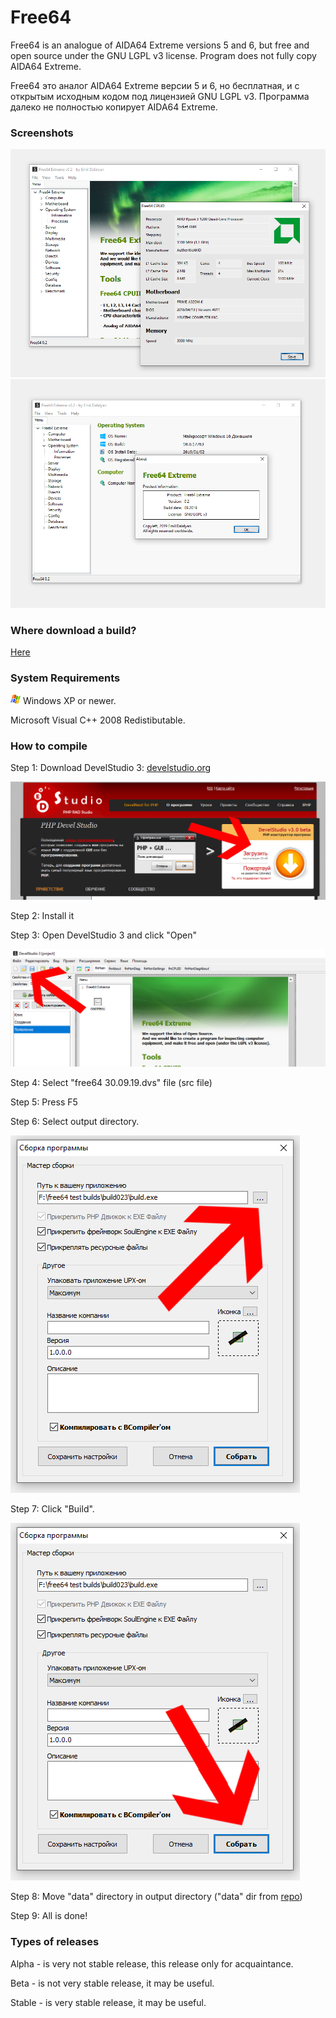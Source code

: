 # Free64

Free64 is an analogue of AIDA64 Extreme versions 5 and 6, but free and open source under the GNU LGPL v3 license.
Program does not fully copy AIDA64 Extreme.

Free64 это аналог AIDA64 Extreme версии 5 и 6, но бесплатная, и с открытым исходным кодом под лицензией GNU LGPL v3.
Программа далеко не полностью копирует AIDA64 Extreme. 

### Screenshots

![Image - Изображение](https://raw.githubusercontent.com/emil0911/free64/master/SCREEN.png?raw=true "Screenshot")
![Image - Изображение](https://raw.githubusercontent.com/emil0911/free64/master/SCREEN2.png?raw=true "Screenshot")

### Where download a build?

[Here](https://github.com/emil0911/free64/releases)

### System Requirements

![IMAGE](https://raw.githubusercontent.com/emil0911/free64/master/screens/winxp.png?raw=true) Windows XP or newer.

Microsoft Visual C++ 2008 Redistibutable.

### How to compile

Step 1: Download DevelStudio 3: [develstudio.org](http://www.develstudio.org)

![IMAGE](screens/how_to_start/1.png?raw=true)

Step 2: Install it

Step 3: Open DevelStudio 3 and click "Open"

![IMAGE](screens/how_to_start/2.png?raw=true)

Step 4: Select "free64 30.09.19.dvs" file (src file)

Step 5: Press F5

Step 6: Select output directory.

![IMAGE](screens/how_to_start/3.png?raw=true)

Step 7: Click "Build".

![IMAGE](screens/how_to_start/4.png?raw=true)

Step 8: Move "data" directory in output directory ("data" dir from [repo](https://github.com/emil0911/free64))

Step 9: All is done!

### Types of releases

Alpha - is very not stable release, this release only for acquaintance.

Beta - is not very stable release, it may be useful.

Stable - is very stable release, it may be useful. 
